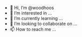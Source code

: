 - 👋 Hi, I’m @woodhoos
- 👀 I’m interested in ...
- 🌱 I’m currently learning ...
- 💞️ I’m looking to collaborate on ...
- 📫 How to reach me ...

<!---
woodhoos/woodhoos is a ✨ special ✨ repository because its `README.md` (this file) appears on your GitHub profile.
You can click the Preview link to take a look at your changes.
--->
